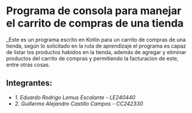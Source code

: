 # Programa de consola para manejar el carrito de compras de una tienda
_Este es un programa escrito en Kotlin para un carrito de compras de una tienda, según lo solicitado en la ruta de aprendizaje el programa es capaz de listar los productos habídos en la tienda, además de agregar y eliminar productos del carrito de compras y permitiendo la facturacion de este, entre otras cosas.


## Integrantes:
* *1. Eduardo Rodrigo Lemus Escalante  -  LE240440*
* *2. Guillermo Alejandro Castillo Campos   -  CC242330*
